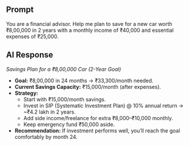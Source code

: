 ## Prompt
You are a financial advisor. Help me plan to save for a new car worth ₹8,00,000 in 2 years with a monthly income of ₹40,000 and essential expenses of ₹25,000.

## AI Response
*Savings Plan for a ₹8,00,000 Car (2-Year Goal)*

- **Goal:** ₹8,00,000 in 24 months → ₹33,300/month needed.
- **Current Savings Capacity:** ₹15,000/month (after expenses).
- **Strategy:**
  - Start with ₹15,000/month savings.
  - Invest in SIP (Systematic Investment Plan) @ 10% annual return → ~₹4.2 lakh in 2 years.
  - Add side income/freelance for extra ₹8,000–₹10,000 monthly.
  - Keep emergency fund ₹50,000 aside.
- **Recommendation:** If investment performs well, you’ll reach the goal comfortably by month 24.